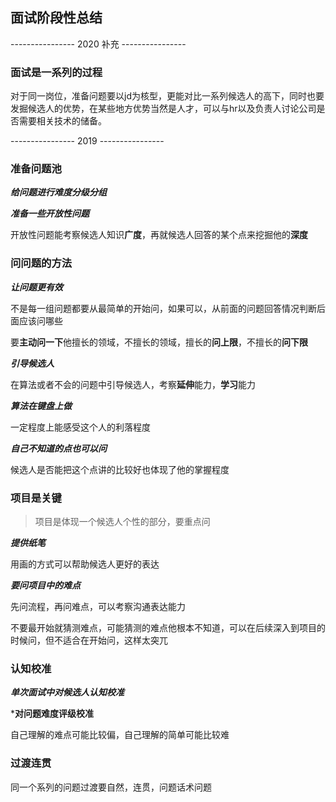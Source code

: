 ## 面试阶段性总结

---------------- 2020 补充 ----------------

### 面试是一系列的过程

对于同一岗位，准备问题要以jd为核型，更能对比一系列候选人的高下，同时也要发掘候选人的优势，在某些地方优势当然是人才，可以与hr以及负责人讨论公司是否需要相关技术的储备。


---------------- 2019 ----------------

### 准备问题池

***给问题进行难度分级分组***

***准备一些开放性问题***

开放性问题能考察候选人知识**广度**，再就候选人回答的某个点来挖掘他的**深度**

### 问问题的方法

***让问题更有效***

不是每一组问题都要从最简单的开始问，如果可以，从前面的问题回答情况判断后面应该问哪些

要**主动问一下**他擅长的领域，不擅长的领域，擅长的**问上限**，不擅长的**问下限**

***引导候选人***

在算法或者不会的问题中引导候选人，考察**延伸**能力，**学习**能力

***算法在键盘上做***

一定程度上能感受这个人的利落程度

***自己不知道的点也可以问***

候选人是否能把这个点讲的比较好也体现了他的掌握程度

### 项目是关键

> 项目是体现一个候选人个性的部分，要重点问

***提供纸笔***

用画的方式可以帮助候选人更好的表达

***要问项目中的难点***

先问流程，再问难点，可以考察沟通表达能力

不要最开始就猜测难点，可能猜测的难点他根本不知道，可以在后续深入到项目的时候问，但不适合在开始问，这样太突兀

### 认知校准

***单次面试中对候选人认知校准***

***对问题难度评级校准**

自己理解的难点可能比较偏，自己理解的简单可能比较难

### 过渡连贯

同一个系列的问题过渡要自然，连贯，问题话术问题



